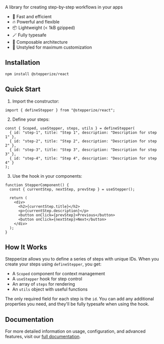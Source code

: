 A library for creating step-by-step workflows in your apps

- 🚀 Fast and efficient
- 🔥 Powerful and flexible
- 📦 Lightweight (< 1kB gzipped)
- 🪄 Fully typesafe
- 🔗 Composable architecture
- 🎨 Unstyled for maximum customization

## Installation

```bash
npm install @stepperize/react
```

## Quick Start

1. Import the constructor:

```tsx
import { defineStepper } from "@stepperize/react";
```

2. Define your steps:

```tsx
const { Scoped, useStepper, steps, utils } = defineStepper(
  { id: "step-1", title: "Step 1", description: "Description for step 1" },
  { id: "step-2", title: "Step 2", description: "Description for step 2" },
  { id: "step-3", title: "Step 3", description: "Description for step 3" },
  { id: "step-4", title: "Step 4", description: "Description for step 4" }
);
```

3. Use the hook in your components:

```tsx
function StepperComponent() {
  const { currentStep, nextStep, prevStep } = useStepper();

  return (
    <div>
      <h2>{currentStep.title}</h2>
      <p>{currentStep.description}</p>
      <button onClick={prevStep}>Previous</button>
      <button onClick={nextStep}>Next</button>
    </div>
  );
}
```

## How It Works

Stepperize allows you to define a series of steps with unique IDs. When you create your steps using `defineStepper`, you get:

- A `Scoped` component for context management
- A `useStepper` hook for step control
- An array of `steps` for rendering
- An `utils` object with useful functions

The only required field for each step is the `id`. You can add any additional properties you need, and they'll be fully typesafe when using the hook.

## Documentation

For more detailed information on usage, configuration, and advanced features, visit our [full documentation](https://stepperize.vercel.app).

